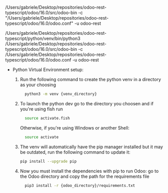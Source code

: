 /Users/gabriele/Desktop/repositories/odoo-rest-typescript/odoo/16.0/src/odoo-bin
-c "/Users/gabriele/Desktop/repositories/odoo-rest-typescript/odoo/16.0/odoo.conf" -u odoo-rest

/Users/gabriele/Desktop/repositories/odoo-rest-typescript/python/venv/bin/python3 /Users/gabriele/Desktop/repositories/odoo-rest-typescript/odoo/16.0/src/odoo-bin -c /Users/gabriele/Desktop/repositories/odoo-rest-typescript/odoo/16.0/odoo.conf -u odoo-rest

- Python Virtual Environment setup:
  1.  Run the following command to create the python venv in a directory as your choosing
      ```bash
        python3 -m venv {venv_directory}
      ```

  2.  To launch the python dev go to the directory you choosen and if you're using fish run
      ```bash
        source activate.fish
      ```

      Otherwise, if you're using Windows or another Shell:
      ```bash
        source activate
      ```

  3.  The venv will automatically have the pip manager installed but it may be outdated, run the following command to update it:
      ```bash
      pip install --upgrade pip
      ```

  4.  Now you must install the dependencies with pip to run Odoo: go to the
      Odoo directory and copy the path for the requirements file
      ```bash
        pip3 install -r {odoo_directory}/requirements.txt
      ```
